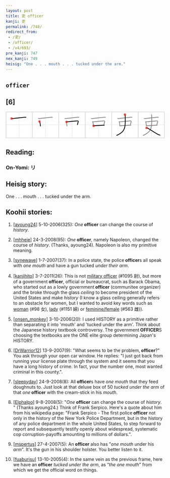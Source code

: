 ```yaml
---
layout: post
title: 吏 officer
kanji: 吏
permalink: /748/
redirect_from:
 - /吏/
 - /officer/
 - /v4/693/
pre_kanji: 747
nex_kanji: 749
heisig: "One . . . mouth . . . tucked under the arm."
---
```


## `officer`

## [6]

<div class="stroke"><img src="../images/E5908F.png" /></div>

## Reading:

### On-Yomi: リ

## Heisig story:

One . . . mouth . . . tucked under the arm.

## Koohii stories:

1) [<a href="http://kanji.koohii.com/profile/ayoung24">ayoung24</a>] 5-10-2006(325): <em>One</em><strong> officer</strong> can change the course of <em>history</em>.

2) [<a href="http://kanji.koohii.com/profile/mhheie">mhheie</a>] 24-3-2008(95): <em>One</em><strong> officer</strong>, namely Napoleon, changed the course of <em>history</em>. (Thanks, ayoung24). Napoleon is also my primitive meaning.

3) [<a href="http://kanji.koohii.com/profile/synewave">synewave</a>] 1-7-2007(37): In a police state, the police<strong> officer</strong>s all speak with <em>one mouth</em> and have a gun tucked <em>under their arm</em>.

4) [<a href="http://kanji.koohii.com/profile/kanjihito">kanjihito</a>] 3-7-2011(26): This is not <a href="../v4/1095">military officer</a> (#1095 尉), but more of a government<strong> officer</strong>, official or bureaucrat, such as Barack Obama, who started out as a lowly government<strong> officer</strong> (communitee organizer) and the broke through the glass <em>ceiling</em> to become president of the United States and make <em>history</em> (I know a glass ceiling generally refers to an obstacle for women, but I wanted to avoid key words such as <a href="../v4/98">woman</a> (#98 女), <a href="../v4/1151">lady</a> (#1151 婦) or <a href="../v4/563">feminine/female</a> (#563 雌)).

5) [<a href="http://kanji.koohii.com/profile/onsen_monkey">onsen_monkey</a>] 3-10-2006(20): I used HISTORY as a primitive rather than separating it into &#039;mouth&#039; and &#039;tucked under the arm&#039;. Think about the Japanese history textbook controversy. The government<strong> OFFICER</strong>S choosing the textbooks are the ONE elite group determining Japan&#039;s HISTORY.

6) [<a href="http://kanji.koohii.com/profile/DrWarrior12">DrWarrior12</a>] 13-9-2007(9): &quot;What seems to be the problem,<strong> officer</strong>?&quot; You ask through your open car window. He replies: &quot;I just got back from running your license plate through the system and it seems that you have a long history of crime. In fact, your the number one, most wanted criminal in this county.&quot;.

7) [<a href="http://kanji.koohii.com/profile/sleepyday">sleepyday</a>] 24-9-2008(8): All<strong> officer</strong>s have <em>one</em> <em>mouth</em> that they feed doughnuts to. Just look at that deluxe box of 50 <em>tucked under the arm</em> of that <em>one</em><strong> officer</strong> with the cream-stick in his <em>mouth</em>.

8) [<a href="http://kanji.koohii.com/profile/Elphalpo">Elphalpo</a>] 9-8-2008(5): &quot;<em>One</em><strong> officer</strong> can change the course of <em>history</em>. &quot; (Thanks ayoung24.) Think of Frank Serpico. Here&#039;s a quote about him from his wikipedia page: &quot;Frank Serpico - The first police<strong> officer</strong> not only in the history of the New York Police Department, but in the history of any police department in the whole United States, to step forward to report and subsequently testify openly about widespread, systematic cop corruption-payoffs amounting to millions of dollars.&quot;.

9) [<a href="http://kanji.koohii.com/profile/mspertus">mspertus</a>] 27-4-2007(5): An<strong> officer</strong> also has &quot;<em>one mouth</em> under his <em>arm</em>&quot;. It&#039;s the gun in his shoulder holster. You better listen to it.

10) [<a href="http://kanji.koohii.com/profile/fuaburisu">fuaburisu</a>] 13-10-2005(4): In the same vein as the previous frame, here we have an<strong> officer</strong> <em>tucked under the arm</em>, as “<em>the one mouth</em>” from which we get the official word on things.
